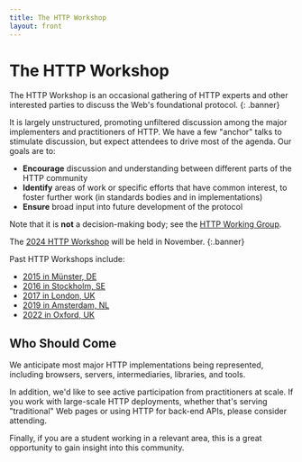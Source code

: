 ```yaml
---
title: The HTTP Workshop
layout: front
---
```


# The HTTP Workshop

The HTTP Workshop is an occasional gathering of HTTP experts and other interested parties to discuss the Web's foundational protocol.
{: .banner}

It is largely unstructured, promoting unfiltered discussion among the major implementers and
practitioners of HTTP. We have a few "anchor" talks to stimulate discussion, but expect attendees
to drive most of the agenda. Our goals are to:

* **Encourage** discussion and understanding between different parts of the HTTP community
* **Identify** areas of work or specific efforts that have common interest, to foster further work (in standards bodies and in implementations)
* **Ensure** broad input into future development of the protocol

Note that it is **not** a decision-making body; see the [HTTP Working Group](https://httpwg.org).

The [2024 HTTP Workshop](https://github.com/HTTPWorkshop/workshop2024/blob/main/README.md) will be held in November.
{:.banner}

Past HTTP Workshops include:

* [2015 in Münster, DE](https://github.com/HTTPWorkshop/workshop2015/wiki/2015-Report)
* [2016 in Stockholm, SE](https://github.com/HTTPWorkshop/workshop2016/wiki/Report)
* [2017 in London, UK](https://github.com/HTTPWorkshop/workshop2017/wiki/Report)
* [2019 in Amsterdam, NL](https://github.com/HTTPWorkshop/workshop2019/wiki/Report)
* [2022 in Oxford, UK](https://github.com/HTTPWorkshop/workshop2022/blob/main/report.md)


## Who Should Come

We anticipate most major HTTP implementations being represented, including browsers, servers,
intermediaries, libraries, and tools.

In addition, we'd like to see active participation from practitioners at scale. If you work with
large-scale HTTP deployments, whether that's serving "traditional" Web pages or using HTTP for
back-end APIs, please consider attending.

Finally, if you are a student working in a relevant area, this is a great opportunity to gain
insight into this community.
